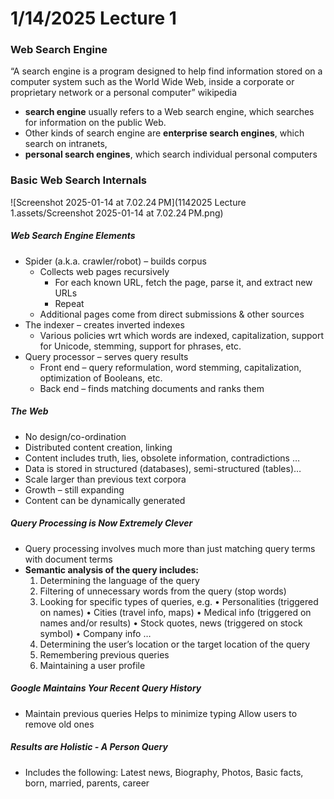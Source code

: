 # 1/14/2025 Lecture 1

### Web Search Engine

“A search engine is a program designed to help find information stored on a computer system such as the World Wide Web, inside a corporate or proprietary network or a personal computer” wikipedia

- **search engine** usually refers to a Web search engine, which searches for information on the public Web.
- Other kinds of search engine are **enterprise search engines**, which search on intranets,
- **personal search engines**, which search individual personal computers



### Basic Web Search Internals

![Screenshot 2025-01-14 at 7.02.24 PM](1142025 Lecture 1.assets/Screenshot 2025-01-14 at 7.02.24 PM.png)

##### Web Search Engine Elements

- Spider (a.k.a. crawler/robot) – builds corpus
  - Collects web pages recursively
    - For each known URL, fetch the page, parse it, and extract new URLs
    - Repeat
  - Additional pages come from direct submissions & other sources
- The indexer – creates inverted indexes
  - Various policies wrt which words are indexed, capitalization, support for Unicode, stemming, support for phrases, etc.
- Query processor – serves query results
  - Front end – query reformulation, word stemming, capitalization,
    optimization of Booleans, etc.
  - Back end – finds matching documents and ranks them

##### The Web

- No design/co-ordination 
- Distributed content creation, linking 
- Content includes truth, lies, obsolete information, contradictions … 
- Data is stored in structured (databases), semi-structured (tables)… 
- Scale larger than previous text corpora 
- Growth – still expanding 
- Content can be dynamically generated

##### Query Processing is Now Extremely Clever

- Query processing involves much more than just matching query terms with document terms 
- **Semantic analysis of the query includes:** 
  1. Determining the language of the query 
  2. Filtering of unnecessary words from the query (stop words) 
  3. Looking for specific types of queries, e.g. • Personalities (triggered on names) • Cities (travel info, maps) • Medical info (triggered on names and/or results) • Stock quotes, news (triggered on stock symbol) • Company info … 
  4. Determining the user’s location or the target location of the query 
  5. Remembering previous queries 
  6. Maintaining a user profile 

##### Google Maintains Your Recent Query History

- Maintain previous queries Helps to minimize typing Allow users to remove old ones

##### Results are Holistic - A Person Query

- Includes the following: Latest news, Biography, Photos, Basic facts, born, married, parents, career